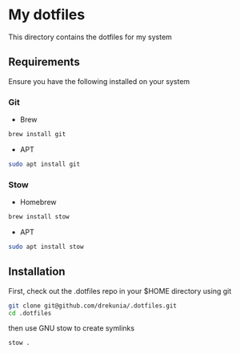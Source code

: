 # My dotfiles

This directory contains the dotfiles for my system

## Requirements

Ensure you have the following installed on your system

### Git

- Brew

```bash
brew install git
```

- APT

```bash
sudo apt install git
```

### Stow

- Homebrew

```bash
brew install stow
```

- APT

```bash
sudo apt install stow
```

## Installation

First, check out the .dotfiles repo in your $HOME directory using git

```bash
git clone git@github.com/drekunia/.dotfiles.git
cd .dotfiles
```

then use GNU stow to create symlinks

```bash
stow .
```
